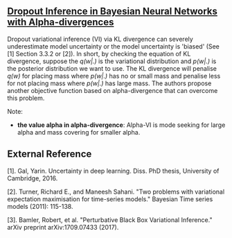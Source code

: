 ## [Dropout Inference in Bayesian Neural Networks with Alpha-divergences](https://arxiv.org/abs/1703.02914)

Dropout variational inference (VI) via KL divergence can severely underestimate model uncertainty or the model uncertainty is 'biased' (See [1] Section 3.3.2 or [2]). In short, by checking the equation of KL divergence, suppose the *q(w|.)* is the variational distribution and *p(w|.)* is the posterior distribution we want to use. The KL divergence will penalise *q(w)* for placing mass where *p(w|.)* has no or small mass and penalise less for not placing mass where *p(w|.)* has large mass. The authors propose another objective function based on alpha-divergence that can overcome this problem.

Note: 
- **the value alpha in alpha-divergence**: Alpha-VI is mode seeking for large alpha and mass covering for smaller alpha.


## External Reference
[1]. Gal, Yarin. Uncertainty in deep learning. Diss. PhD thesis, University of Cambridge, 2016.

[2]. Turner, Richard E., and Maneesh Sahani. "Two problems with variational expectation maximisation for time-series models." Bayesian Time series models (2011): 115-138.

[3]. Bamler, Robert, et al. "Perturbative Black Box Variational Inference." arXiv preprint arXiv:1709.07433 (2017).
